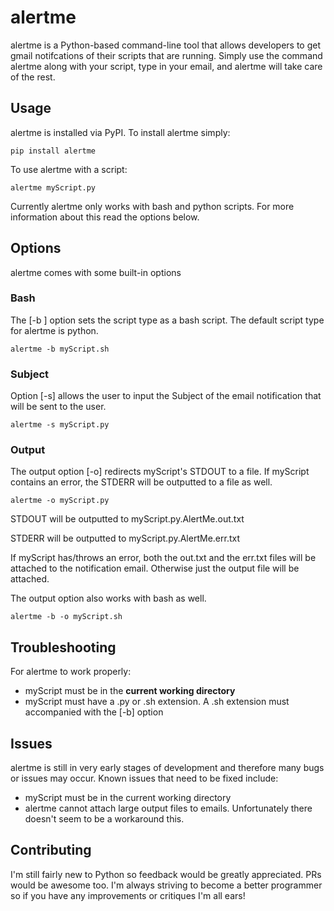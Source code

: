# alertme
alertme is a Python-based command-line tool that allows developers to get gmail notifcations of their scripts that are running. Simply use the command alertme along with your script, type in your email, and alertme will take care of the rest.

## Usage
alertme is installed via PyPI. To install alertme simply:
```
pip install alertme
```    
To use alertme with a script:
```
alertme myScript.py
```
Currently alertme only works with bash and python scripts. For more information about this read the options below.

## Options
alertme comes with some built-in options

### Bash
The [-b ] option sets the script type as a bash script. The default script type for alertme is python.
```
alertme -b myScript.sh
```    
### Subject
Option [-s] allows the user to input the Subject of the email notification that will be sent to the user.
```
alertme -s myScript.py
```    
### Output
The output option [-o] redirects myScript's STDOUT to a file. If myScript contains an error, the STDERR will be outputted to a file as well.
```
alertme -o myScript.py
```    
STDOUT will be outputted to myScript.py.AlertMe.out.txt
    
STDERR will be outputted to myScript.py.AlertMe.err.txt

If myScript has/throws an error, both the out.txt and the err.txt files will be attached to the notification email. Otherwise just the output file will be attached.

The output option also works with bash as well.
```
alertme -b -o myScript.sh
```
## Troubleshooting
For alertme to work properly:
* myScript must be in the **current working directory**
* myScript must have a .py or .sh extension. A .sh extension must accompanied with the [-b] option 

## Issues
alertme is still in very early stages of development and therefore many bugs or issues may occur. Known issues that need to be fixed include:
* myScript must be in the current working directory
* alertme cannot attach large output files to emails. Unfortunately there doesn't seem to be a workaround this.

## Contributing
I'm still fairly new to Python so feedback would be greatly appreciated. PRs would be awesome too. I'm always striving to become a better programmer so if you have any improvements or critiques I'm all ears!
